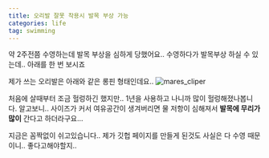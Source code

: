 ```yaml
---
title: 오리발 잘못 착용시 발목 부상 가능
categories: life
tag: swimming
---
```


약 2주전쯤 수영하는데 발목 부상을 심하게 당했어요..
수영하다가 발목부상 하실 수 있는데.. 아래를 한 번 보시죠

제가 쓰는 오리발은 아래와 같은 롱핀 형태인데요..
![mares_cliper](https://drive.google.com/uc?id=1UNTU3-lcInVELTSwoatYmtl784nqMwvt)

처음에 살때부터 조금 헐렁하긴 했지만.. 1년을 사용하고 나니까 많이 헐렁해졌나봅니다.
알고보니.. 사이즈가 커서 여유공간이 생겨버리면 물 저항이 심해져서 **발목에 무리가 많이** 간다고 하더라구요...

지금은 꼼짝없이 쉬고있습니다..
제가 깃헙 페이지를 만들게 된것도 사실은 다 수영 때문이니.. 좋다고해야할지..

